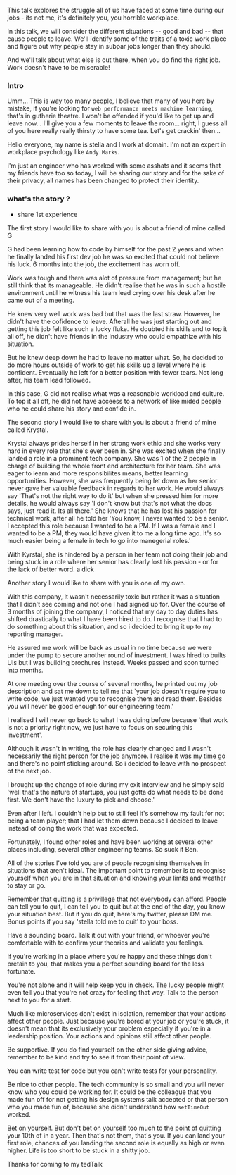 This talk explores the struggle all of us have faced at some time during our jobs - its not me, it's definitely you, you horrible workplace.

In this talk, we will consider the different situations -- good and bad -- that cause people to leave. We'll identify some of the traits of a toxic work place and figure out why people stay in subpar jobs longer than they should.

And we'll talk about what else is out there, when you do find the right job. Work doesn't have to be miserable!


### Intro
Umm... This is way too many people, I believe that many of you here by mistake, if you're looking for `web performance meets machine learning`, that's in gutherie theatre. I won't be offended if you'd like to get up and leave now... I'll give you a few moments to leave the room... right, I guess all of you here really really thirsty to have some tea. Let's get crackin' then...

Hello everyone, my name is stella and I work at domain. I'm not an expert in workplace psychology like `Andy Marks`.

I'm just an engineer who has worked with some asshats and it seems that my friends have too so today, I will be sharing our story and for the sake of their privacy, all names has been changed to protect their identity.

### what's the story ?

- share 1st experience


The first story I would like to share with you is about a friend of mine called G

G had been learning how to code by himself for the past 2 years and when he finally landed his first dev job he was so excited that could not believe his luck. 6 months into the job, the excitement has worn off.

Work was tough and there was alot of pressure from management;  but he still think that its manageable. He didn't realise that he was in such a hostile environment until he witness his team lead crying over his desk after he came out of a meeting.

He knew very well work was bad but that was the last straw. However, he didn't have the cofidence to leave. Afterall he was just starting out and getting this job felt like such a lucky fluke. He doubted his skills and to top it all off, he didn't have friends in the industry who could empathize with his situation.

But he knew deep down he had to leave no matter what. So, he decided to do more hours outside of work to get his skills up a level where he is confident. Eventually he left for a better position with fewer tears. Not long after, his team lead followed.


In this case, G did not realise what was a reasonable workload and culture. To top it all off, he did not have acceess to a network of like mided people who he could share his story and confide in.


The second story I would like to share with you is about a friend of mine called Krystal.

Krystal always prides herself in her strong work ethic and she works very hard in every role that she's ever been in. She was excited when she finally landed a role in a prominent tech company. She was 1 of the 2 people in charge of building the whole front end architecture for her team. She was eager to learn and more responsibilites means, better learning opportunities. However, she was frequently being let down as her senior never gave her valuable feedback in regards to her work. He would always say 'That's not the right way to do it' but when she pressed him for more details, he would always say 'I don't know but that's not what the docs says, just read it. Its all there.' She knows that he has lost his passion for technical work, after all he told her 'You know, I never wanted to be a senior. I accepted this role because I wanted to be a PM. If I was a female and I wanted to be a PM, they would have given it to me a long time ago. It's so much easier being a female in tech to go into manegerial roles.'


With Kyrstal, she is hindered by a person in her team not doing their job and being stuck in a role where her senior has clearly lost his passion - or for the lack of better word. a dick


Another story I would like to share with you is one of my own.

With this company, it wasn't necessarily toxic but rather it was a situation that I didn't see coming and not one I had signed up for. Over the course of 3 months of joining the company, I noticed that my day to day duties has shifted drastically to what I have been hired to do. I recognise that I had to do something about this situation, and so i decided to bring it up to my reporting manager.

He assured me work will be back as usual in no time because we were under the pump to secure another round of investment. I was hired to builts UIs but I was building brochures instead. Weeks passed and soon turned into months.

At one meeting over the course of several months, he printed out my job description and sat me down to tell me that `your job doesn't require you to write code, we just wanted you to recognise them and read them. Besides you will never be good enough for our engineering team.'

I realised I will never go back to what I was doing before because 'that work is not a priority right now, we just have to focus on securing this investment'.

Although it wasn't in writing, the role has clearly changed and I wasn't necessarily the right person for the job anymore. I realise it was my time go and there's no point sticking around. So i decided to leave with no prospect of the next job.

I brought up the change of role during my exit interview and he simply said 'well that's the nature of startups, you just gotta do what needs to be done first. We don't have the luxury to pick and choose.'

Even after I left. I couldn't help but to still feel it's somehow my fault for not being a team player; that I had let them down because I decided to leave instead of doing the work that was expected.

Fortunately, I found other roles and have been working at several other places including, several other engineering teams.
So suck it Ben.


All of the stories I've told you are of people recognising themselves in situations that aren't ideal. The important point to remember is to recognise yourself when you are in that situation and knowing your limits and weather to stay or go.


Remember that quitting is a privillege that not everybody can afford. People can tell you to quit, I can tell you to quit but at the end of the day, you know your situation best. But if you do quit, here's my twitter, please DM me. Bonus points if you say 'stella told me to quit' to your boss.


Have a sounding board. Talk it out with your friend, or whoever you're comfortable with to confirm your theories and validate you feelings.

If you're working in a place where you're happy and these things don't pretain to you, that makes you a perfect sounding board for the less fortunate.

You're not alone and it will help keep you in check. The lucky people might even tell you that you're not crazy for feeling that way. Talk to the person next to you for a start.


Much like microservices don't exist in isolation, remember that your actions affect other people. Just because you're bored at your job or you're stuck, it doesn't mean that its exclusively your problem especially if you're in a leadership position. Your actions and opinions still affect other people.

Be supportive. If you do find yourself on the other side giving advice, remember to be kind and try to see it from their point of view.

You can write test for code but you can't write tests for your personality.

Be nice to other people. The tech community is so small and you will never know who you could be working for. It could be the colleague that you made fun off for not getting his design systems talk accepted or that person who you made fun of, because she didn't understand how `setTimeOut` worked.

Bet on yourself. But don't bet on yourself too much to the point of quitting your 10th of in a year. Then that's not them, that's you.
If you can land your first role, chances of you landing the second role is equally as high or even higher. Life is too short to be stuck in a shitty job.

Thanks for coming to my tedTalk

